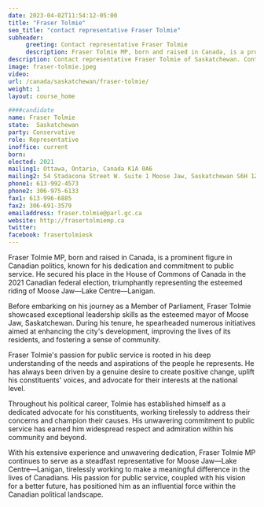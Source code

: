 ```yaml
---
date: 2023-04-02T11:54:12-05:00
title: "Fraser Tolmie"
seo_title: "contact representative Fraser Tolmie"
subheader:
     greeting: Contact representative Fraser Tolmie
     description: Fraser Tolmie MP, born and raised in Canada, is a prominent figure in Canadian politics, known for his dedication and commitment to public service.
description: Contact representative Fraser Tolmie of Saskatchewan. Contact information for Fraser Tolmie includes email address, phone number, and mailing address.
image: fraser-tolmie.jpeg
video:
url: /canada/saskatchewan/fraser-tolmie/
weight: 1
layout: course_home

####candidate
name: Fraser Tolmie
state:	Saskatchewan
party: Conservative
role: Representative
inoffice: current
born:
elected: 2021
mailing1: Ottawa, Ontario, Canada K1A 0A6
mailing2: 54 Stadacona Street W. Suite 1 Moose Jaw, Saskatchewan S6H 1Z1
phone1: 613-992-4573
phone2: 306-975-6133
fax1: 613-996-6885
fax2: 306-691-3579
emailaddress: fraser.tolmie@parl.gc.ca
website: http://frasertolmiemp.ca
twitter:
facebook: frasertolmiesk
---
```


Fraser Tolmie MP, born and raised in Canada, is a prominent figure in Canadian politics, known for his dedication and commitment to public service. He secured his place in the House of Commons of Canada in the 2021 Canadian federal election, triumphantly representing the esteemed riding of Moose Jaw—Lake Centre—Lanigan.

Before embarking on his journey as a Member of Parliament, Fraser Tolmie showcased exceptional leadership skills as the esteemed mayor of Moose Jaw, Saskatchewan. During his tenure, he spearheaded numerous initiatives aimed at enhancing the city's development, improving the lives of its residents, and fostering a sense of community.

Fraser Tolmie's passion for public service is rooted in his deep understanding of the needs and aspirations of the people he represents. He has always been driven by a genuine desire to create positive change, uplift his constituents' voices, and advocate for their interests at the national level.

Throughout his political career, Tolmie has established himself as a dedicated advocate for his constituents, working tirelessly to address their concerns and champion their causes. His unwavering commitment to public service has earned him widespread respect and admiration within his community and beyond.

With his extensive experience and unwavering dedication, Fraser Tolmie MP continues to serve as a steadfast representative for Moose Jaw—Lake Centre—Lanigan, tirelessly working to make a meaningful difference in the lives of Canadians. His passion for public service, coupled with his vision for a better future, has positioned him as an influential force within the Canadian political landscape.

